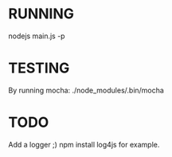 
RUNNING
=======

nodejs main.js -p

TESTING
=======

By running mocha:
./node_modules/.bin/mocha


TODO
====

Add a logger ;) 
npm install log4js for example.
